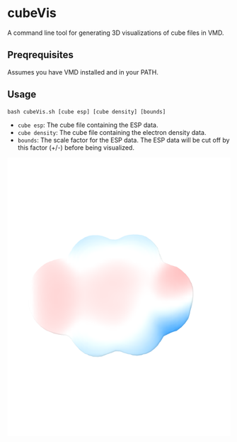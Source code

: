 # cubeVis
A command line tool for generating 3D visualizations of cube files in VMD.

## Preqrequisites
Assumes you have VMD installed and in your PATH.

## Usage
```
bash cubeVis.sh [cube esp] [cube density] [bounds]
```
- `cube esp`: The cube file containing the ESP data.
- `cube density`: The cube file containing the electron density data.
- `bounds`: The scale factor for the ESP data. The ESP data will be cut off by this factor (+/-) before being visualized.

<!---
include image from data/esp-1.cube.tga
--> 
![ESP](images/esp-1.cube.png)
